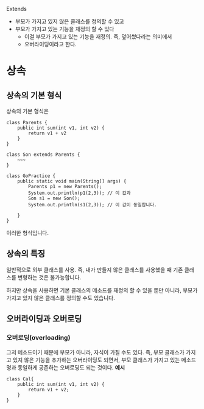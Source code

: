 Extends


- 부모가 가지고 있지 않은 클래스를 정의할 수 있고
- 부모가 가지고 있는 기능을 재정의 할 수 있다
	- 이걸 부모가 가지고 있는 기능을 재정의. 즉, 덮어썼다라는 의미에서
	- 오버라이딩이라고 한다.

# 상속
## 상속의 기본 형식
상속의 기본 형식은 
```
class Parents {
	public int sum(int v1, int v2) {
		return v1 + v2
	}
}

class Son extends Parents {
	~~~
}

class GoPractice {
	public static void main(String[] args) {
		Parents p1 = new Parents();
		System.out.println(p1(2,3)); // 이 값과
		Son s1 = new Son();
		System.out.println(s1(2,3)); // 이 값이 동일합니다.

	}
}
```
이러한 형식입니다.

## 상속의 특징
일반적으로 외부 클래스를 사용. 즉, 내가 만들지 않은 클래스를 사용했을 때 기존 클래스를 변형하는 것은 불가능합니다.

하지만 상속을 사용하면 기본 클래스의 메소드를 재정의 할 수 있을 뿐만 아니라, 부모가 가지고 있지 않은 클래스를 정의할 수도 있습니다.

## 오버라이딩과 오버로딩
### 오버로딩(overloading)
그저 메소드이기 때문에 부모가 아니라, 자식이 가질 수도 있다.
즉, 부모 클래스가 가지고 있지 않은 기능을 추가하는 오버라이딩도 되면서, 부모 클래스가 가지고 있는 메소드명과 동일하게 공존하는 오버로딩도 되는 것이다.
**예시**
```
class Cal{
	public int sum(int v1, int v2) {
		return v1 + v2;
	}
}
```
